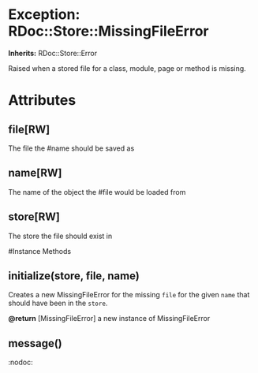 # Exception: RDoc::Store::MissingFileError
**Inherits:** RDoc::Store::Error
    

Raised when a stored file for a class, module, page or method is missing.


# Attributes
## file[RW] [](#attribute-i-file)
The file the #name should be saved as

## name[RW] [](#attribute-i-name)
The name of the object the #file would be loaded from

## store[RW] [](#attribute-i-store)
The store the file should exist in


#Instance Methods
## initialize(store, file, name) [](#method-i-initialize)
Creates a new MissingFileError for the missing `file` for the given `name`
that should have been in the `store`.

**@return** [MissingFileError] a new instance of MissingFileError

## message() [](#method-i-message)
:nodoc:

